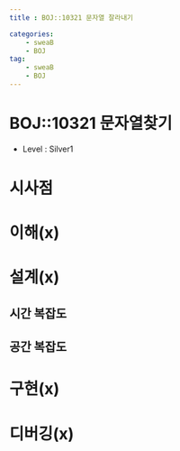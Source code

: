 ```yaml
---
title : BOJ::10321 문자열 잘라내기

categories:
    - sweaB
    - BOJ
tag:
    - sweaB
    - BOJ
---
```

# BOJ::10321 문자열찾기
[BOJ]:<x>
- Level : Silver1

# 시사점

# 이해(x)

# 설계(x)

## 시간 복잡도

## 공간 복잡도

# 구현(x)

# 디버깅(x)

